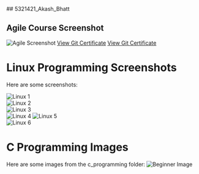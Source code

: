 \## 5321421_Akash_Bhatt
## Agile Course Screenshot

![Agile Screenshot](sdlc/agile.png)
[View Git Certificate](git/git.certificate.pdf)
[View Git Certificate](git/git_certificate.pdf)

# Linux Programming Screenshots

Here are some screenshots:

![Linux 1](linux_programming/linux1.png)  
![Linux 2](linux_programming/linux2.png)  
![Linux 3](linux_programming/linux3.png)  
![Linux 4](linux_programming/linux4.png)
![Linux 5](linux_programming/linux5.png)  
![Linux 6](linux_programming/linux6.png)


# C Programming Images

Here are some images from the c_programming folder:
![Beginner Image](c_programming/beginners.jpg)


